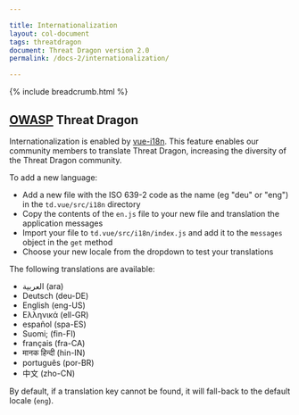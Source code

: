 ```yaml
---

title: Internationalization
layout: col-document
tags: threatdragon
document: Threat Dragon version 2.0
permalink: /docs-2/internationalization/

---
```


{% include breadcrumb.html %}

## [OWASP](https://www.owasp.org) Threat Dragon

Internationalization is enabled by [vue-i18n](https://kazupon.github.io/vue-i18n/).
This feature enables our community members to translate Threat Dragon,
increasing the diversity of the Threat Dragon community.

To add a new language:

- Add a new file with the ISO 639-2 code as the name (eg "deu" or "eng") in the `td.vue/src/i18n` directory
- Copy the contents of the `en.js` file to your new file and translation the application messages
- Import your file to `td.vue/src/i18n/index.js` and add it to the `messages` object in the `get` method
- Choose your new locale from the dropdown to test your translations

The following translations are available:

- العربية (ara)
- Deutsch (deu-DE)
- English (eng-US)
- Ελληνικά (ell-GR)
- español (spa-ES)
- Suomi; (fin-FI)
- français (fra-CA)
- मानक हिन्दी (hin-IN)
- português (por-BR)
- 中文 (zho-CN)

By default, if a translation key cannot be found, it will fall-back to the default locale (`eng`).

